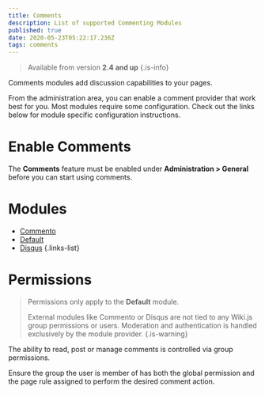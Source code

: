 ```yaml
---
title: Comments
description: List of supported Commenting Modules
published: true
date: 2020-05-23T05:22:17.236Z
tags: comments
---
```


> Available from version **2.4 and up**
{.is-info}

Comments modules add discussion capabilities to your pages.

From the administration area, you can enable a comment provider that work best for you.
Most modules require some configuration. Check out the links below for module specific configuration instructions.

# Enable Comments

The **Comments** feature must be enabled under **Administration > General** before you can start using comments.

# Modules

- [Commento](/comments/commento)
- [Default](/comments/default)
- [Disqus](/comments/disqus)
{.links-list}

# Permissions

> Permissions only apply to the **Default** module.
>
> External modules like Commento or Disqus are not tied to any Wiki.js group permissions or users. Moderation and authentication is handled exclusively by the module provider.
{.is-warning}

The ability to read, post or manage comments is controlled via group permissions.

Ensure the group the user is member of has both the global permission and the page rule assigned to perform the desired comment action.